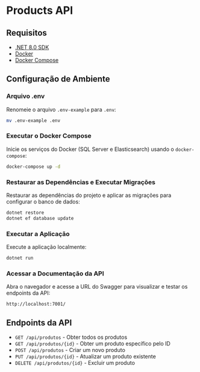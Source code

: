 
# Products API

## Requisitos

- [.NET 8.0 SDK](https://dotnet.microsoft.com/download/dotnet/8.0)
- [Docker](https://www.docker.com/get-started)
- [Docker Compose](https://docs.docker.com/compose/install/)

## Configuração de Ambiente

### Arquivo .env

Renomeie o arquivo `.env-example` para `.env`:

```bash
mv .env-example .env
```

### Executar o Docker Compose

Inicie os serviços do Docker (SQL Server e Elasticsearch) usando o `docker-compose`:

```bash
docker-compose up -d
```

### Restaurar as Dependências e Executar Migrações

Restaurar as dependências do projeto e aplicar as migrações para configurar o banco de dados:

```bash
dotnet restore
dotnet ef database update
```

### Executar a Aplicação

Execute a aplicação localmente:

```bash
dotnet run
```

### Acessar a Documentação da API

Abra o navegador e acesse a URL do Swagger para visualizar e testar os endpoints da API:

```
http://localhost:7001/
```

## Endpoints da API

- `GET /api/produtos` - Obter todos os produtos
- `GET /api/produtos/{id}` - Obter um produto específico pelo ID
- `POST /api/produtos` - Criar um novo produto
- `PUT /api/produtos/{id}` - Atualizar um produto existente
- `DELETE /api/produtos/{id}` - Excluir um produto

